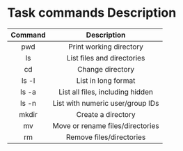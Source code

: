 # Task commands Description
|    Command    |            Description             |
|:-------------:|:----------------------------------:|
|      pwd      |   Print working directory          |
|      ls       |   List files and directories       |
|      cd       |   Change directory                 |
|    ls -l      |   List in long format              |
|    ls -a      |   List all files, including hidden |
|    ls -n      |   List with numeric user/group IDs |
|    mkdir      |   Create a directory               |
|      mv       |   Move or rename files/directories |
|      rm       |   Remove files/directories         |

